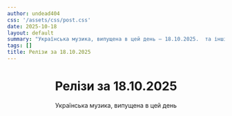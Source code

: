 ```yaml
---
author: undead404
css: '/assets/css/post.css'
date: 2025-10-18
layout: default
summary: "Українська музика, випущена в цей день – 18.10.2025.  та інші"
tags: []
title: Релізи за 18.10.2025
---
```


<main class="main-content">
  <header>
    <h1>Релізи за <time datetime="2025-10-18">18.10.2025</time></h1>
    <p class="summary">Українська музика, випущена в цей день</p>
      <ul class="tags">
      </ul>
  </header>
  <section class="releases">
  </section>
</main>